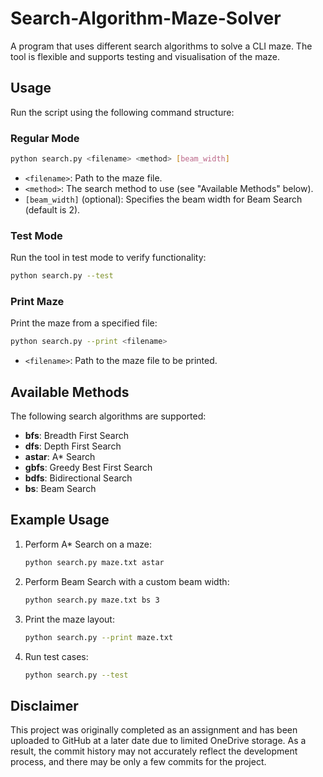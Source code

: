 # Search-Algorithm-Maze-Solver
A program that uses different search algorithms to solve a CLI maze. The tool is flexible and supports testing and visualisation of the maze.

## Usage

Run the script using the following command structure:

### Regular Mode
```bash
python search.py <filename> <method> [beam_width]
```
- `<filename>`: Path to the maze file.
- `<method>`: The search method to use (see "Available Methods" below).
- `[beam_width]` (optional): Specifies the beam width for Beam Search (default is 2).

### Test Mode
Run the tool in test mode to verify functionality:
```bash
python search.py --test
```

### Print Maze
Print the maze from a specified file:
```bash
python search.py --print <filename>
```
- `<filename>`: Path to the maze file to be printed.

## Available Methods
The following search algorithms are supported:

- **bfs**: Breadth First Search
- **dfs**: Depth First Search
- **astar**: A* Search
- **gbfs**: Greedy Best First Search
- **bdfs**: Bidirectional Search
- **bs**: Beam Search

## Example Usage

1. Perform A* Search on a maze:
   ```bash
   python search.py maze.txt astar
   ```

2. Perform Beam Search with a custom beam width:
   ```bash
   python search.py maze.txt bs 3
   ```

3. Print the maze layout:
   ```bash
   python search.py --print maze.txt
   ```

4. Run test cases:
   ```bash
   python search.py --test
   ```


## Disclaimer
This project was originally completed as an assignment and has been uploaded to GitHub at a later date due to limited OneDrive storage. As a result, the commit history may not accurately reflect the development process, and there may be only a few commits for the project.
